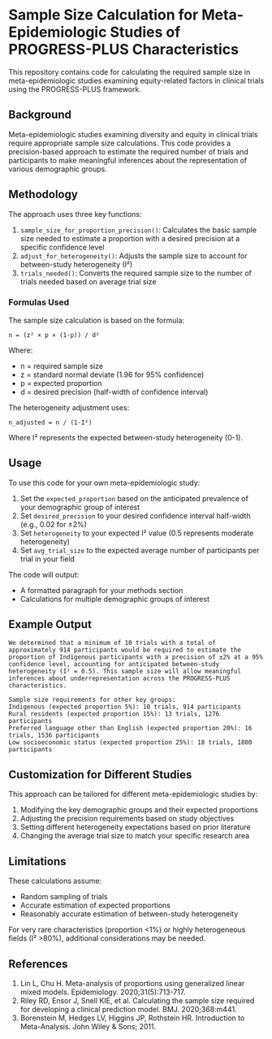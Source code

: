 # Sample Size Calculation for Meta-Epidemiologic Studies of PROGRESS-PLUS Characteristics

This repository contains code for calculating the required sample size in meta-epidemiologic studies examining equity-related factors in clinical trials using the PROGRESS-PLUS framework.

## Background

Meta-epidemiologic studies examining diversity and equity in clinical trials require appropriate sample size calculations. This code provides a precision-based approach to estimate the required number of trials and participants to make meaningful inferences about the representation of various demographic groups.

## Methodology

The approach uses three key functions:

1. `sample_size_for_proportion_precision()`: Calculates the basic sample size needed to estimate a proportion with a desired precision at a specific confidence level
2. `adjust_for_heterogeneity()`: Adjusts the sample size to account for between-study heterogeneity (I²)
3. `trials_needed()`: Converts the required sample size to the number of trials needed based on average trial size

### Formulas Used

The sample size calculation is based on the formula:

```
n = (z² × p × (1-p)) / d²
```

Where:
- n = required sample size
- z = standard normal deviate (1.96 for 95% confidence)
- p = expected proportion
- d = desired precision (half-width of confidence interval)

The heterogeneity adjustment uses:

```
n_adjusted = n / (1-I²)
```

Where I² represents the expected between-study heterogeneity (0-1).

## Usage

To use this code for your own meta-epidemiologic study:

1. Set the `expected_proportion` based on the anticipated prevalence of your demographic group of interest
2. Set `desired_precision` to your desired confidence interval half-width (e.g., 0.02 for ±2%)
3. Set `heterogeneity` to your expected I² value (0.5 represents moderate heterogeneity)
4. Set `avg_trial_size` to the expected average number of participants per trial in your field

The code will output:
- A formatted paragraph for your methods section
- Calculations for multiple demographic groups of interest

## Example Output

```
We determined that a minimum of 10 trials with a total of approximately 914 participants would be required to estimate the proportion of Indigenous participants with a precision of ±2% at a 95% confidence level, accounting for anticipated between-study heterogeneity (I² = 0.5). This sample size will allow meaningful inferences about underrepresentation across the PROGRESS-PLUS characteristics.

Sample size requirements for other key groups:
Indigenous (expected proportion 5%): 10 trials, 914 participants
Rural residents (expected proportion 15%): 13 trials, 1276 participants
Preferred language other than English (expected proportion 20%): 16 trials, 1536 participants
Low socioeconomic status (expected proportion 25%): 18 trials, 1800 participants
```

## Customization for Different Studies

This approach can be tailored for different meta-epidemiologic studies by:

1. Modifying the key demographic groups and their expected proportions
2. Adjusting the precision requirements based on study objectives
3. Setting different heterogeneity expectations based on prior literature
4. Changing the average trial size to match your specific research area

## Limitations

These calculations assume:
- Random sampling of trials
- Accurate estimation of expected proportions
- Reasonably accurate estimation of between-study heterogeneity

For very rare characteristics (proportion <1%) or highly heterogeneous fields (I² >80%), additional considerations may be needed.

## References

1. Lin L, Chu H. Meta-analysis of proportions using generalized linear mixed models. Epidemiology. 2020;31(5):713-717.
2. Riley RD, Ensor J, Snell KIE, et al. Calculating the sample size required for developing a clinical prediction model. BMJ. 2020;368:m441.
3. Borenstein M, Hedges LV, Higgins JP, Rothstein HR. Introduction to Meta-Analysis. John Wiley & Sons; 2011.

